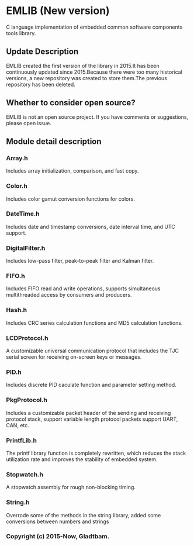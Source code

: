 # EMLIB (New version)
C language implementation of embedded common software components tools library.
## Update Description
EMLIB created the first version of the library in 2015.It has been continuously updated since 2015.Because there were too many historical versions, a new repository was created to store them.The previous repository has been deleted.
## Whether to consider open source?
EMLIB is not an open source project. If you have comments or suggestions, please open issue.
## Module detail description
### Array.h
Includes array initialization, comparison, and fast copy.
### Color.h
Includes color gamut conversion functions for colors.
### DateTime.h
Includes date and timestamp conversions, date interval time, and UTC support.
### DigitalFilter.h
Includes low-pass filter, peak-to-peak filter and Kalman filter.
### FIFO.h
Includes FIFO read and write operations, supports simultaneous multithreaded access by consumers and producers.
### Hash.h
Includes CRC series calculation functions and MD5 calculation functions.
### LCDProtocol.h
A customizable universal communication protocol that includes the TJC serial screen for receiving on-screen keys or messages.
### PID.h
Includes discrete PID caculate function and parameter setting method.
### PkgProtocol.h
Includes a customizable packet header of the sending and receiving protocol stack, support variable length protocol packets support UART, CAN, etc.
### PrintfLib.h
The printf library function is completely rewritten, which reduces the stack utilization rate and improves the stability of embedded system.
### Stopwatch.h
A stopwatch assembly for rough non-blocking timing.
### String.h
Overrode some of the methods in the string library, added some conversions between numbers and strings
### Copyright (c) 2015-Now, Gladtbam.
